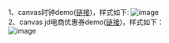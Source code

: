 1、canvas时钟demo([链接](https://github.com/yht1989/clock-demo/blob/master/clock/clock.html))，样式如下:
![image](https://github.com/yht1989/clock-demo/blob/master/img/clock.png)  
2、canvas jd电商优惠券demo([链接](https://github.com/yht1989/clock-demo/blob/master/coupon/jd.html))，样式如下：   
![image](https://github.com/yht1989/clock-demo/blob/master/img/jd.png)  
